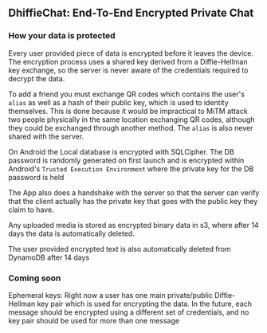 ## DhiffieChat: End-To-End Encrypted Private Chat
### How your data is protected
Every user provided piece of data is encrypted before it leaves the 
device. The encryption process uses a shared key derived from a 
Diffie-Hellman key exchange, so the server is never aware of the 
credentials required to decrypt the data.

To add a friend you must exchange QR codes which contains the user's 
`alias` as well as a hash of their public key, which is used to 
identity themselves. This is done because it would be impractical to 
MiTM attack two people physically in the same location exchanging QR
codes, although they could be exchanged through another method. The 
`alias` is also never shared with the server.

On Android the Local database is encrypted with SQLCipher. The DB 
password is randomly generated on first launch and is encrypted within 
Android's `Trusted Execution Environment` where the private key for 
the DB password is held

The App also does a handshake with the server so that the server can 
verify that the client actually has the private key that goes with the
public key they claim to have.

Any uploaded media is stored as encrypted binary data in s3, where 
after 14 days the data is automatically deleted. 

The user provided encrypted text is also automatically deleted from 
DynamoDB after 14 days


### Coming soon
Ephemeral keys: Right now a user has one main private/public 
Diffie-Hellman key pair which is used for encrypting the data. In the
future, each message should be encrypted using a different set of
credentials, and no key pair should be used for more than one 
message
